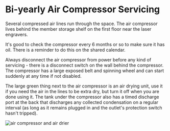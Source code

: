 # Bi-yearly Air Compressor Servicing

Several compressed air lines run through the space. The air compressor lives behind the member storage shelf on the first floor near the laser engravers.

It's good to check the compressor every 6 months or so to make sure it has oil.
There is a reminder to do this on the shared calendar.

Always disconnect the air compressor from power before any kind of servicing - there is a disconnect switch on the wall behind the compressor. The compressor has a large exposed belt and spinning wheel and can start suddenly 
at any time if not disabled. 

The large green thing next to the air compressor is an air drying unit, use it if you need the air in the lines to be extra dry, but turn it off when you are done using it. The
tank under the compressor also has a timed discharge port at the back that discharges
any collected condensation on a regular interval (as long as it remains plugged in
and the outlet's protection switch hasn't tripped).

![air compressor and air drier](./images/air_compressor.jpg)